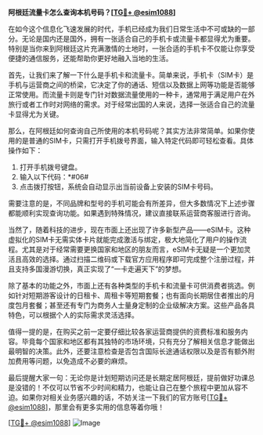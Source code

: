**阿根廷流量卡怎么查询本机号码？[[TG💪+ @esim1088](https://t.me/s/esim1088)]**

在如今这个信息化飞速发展的时代，手机已经成为我们日常生活中不可或缺的一部分。无论是国内还是国外，拥有一张适合自己的手机卡或流量卡都显得尤为重要。特别是当你来到阿根廷这片充满激情的土地时，一张合适的手机卡不仅能让你享受便捷的通信服务，还能帮助你更好地融入当地的生活。

首先，让我们来了解一下什么是手机卡和流量卡。简单来说，手机卡（SIM卡）是手机与运营商之间的桥梁，它决定了你的通话、短信以及数据上网等功能是否能够正常使用。而流量卡则是专门针对数据流量使用的一种卡，通常用于满足用户在外旅行或者工作时对网络的需求。对于经常出国的人来说，选择一张适合自己的流量卡显得尤为关键。

那么，在阿根廷如何查询自己所使用的本机号码呢？其实方法非常简单。如果你使用的是普通的SIM卡，只需打开手机拨号界面，输入特定代码即可轻松查看。具体操作如下：

1. 打开手机拨号键盘。
2. 输入以下代码：*#06#
3. 点击拨打按钮，系统会自动显示出当前设备上安装的SIM卡号码。

需要注意的是，不同品牌和型号的手机可能会有所差异，但大多数情况下上述步骤都能顺利实现查询功能。如果遇到特殊情况，建议直接联系运营商客服进行咨询。

当然了，随着科技的进步，现在市面上还出现了许多新型产品——eSIM卡。这种虚拟化的SIM卡无需实体卡片就能完成激活与绑定，极大地简化了用户的操作流程。尤其是对于经常需要更换国家和地区的朋友而言，eSIM卡无疑是一个更加灵活且高效的选择。通过扫描二维码或下载官方应用程序即可完成整个注册过程，并且支持多国漫游切换，真正实现了“一卡走遍天下”的梦想。

除了基本的功能之外，市面上还有各种类型的手机卡和流量卡可供消费者挑选。例如针对短期游客设计的日租卡、周租卡等短期套餐；也有面向长期居住者推出的月度包月套餐；甚至还有专门为商务人士量身定制的企业级解决方案。这些产品各具特色，可以根据个人的实际需求灵活选择。

值得一提的是，在购买之前一定要仔细比较各家运营商提供的资费标准和服务内容。毕竟每个国家和地区都有其独特的市场环境，只有充分了解相关信息才能做出最明智的决策。此外，还要注意检查是否包含国际长途通话权限以及是否有额外附加费用等问题，以免造成不必要的麻烦。

最后提醒大家一句：无论你是计划短期访问还是长期定居阿根廷，提前做好功课总是没错的！不仅可以节省不少时间和精力，也能让自己在整个旅程中更加从容不迫。如果你对相关业务感兴趣的话，不妨关注一下我们的官方账号[[TG💪+ @esim1088](https://t.me/s/esim1088)]，那里会有更多实用的信息等着你哦！

[[TG💪+ @esim1088](https://t.me/s/esim1088)] ![Image](https://i.postimg.cc/4NQfJmqS/Snipaste-2025-05-13-00-14-12.png)